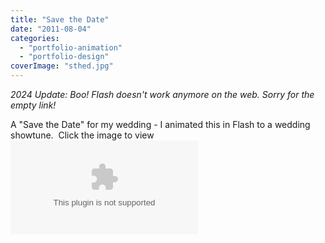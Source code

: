 ```yaml
---
title: "Save the Date"
date: "2011-08-04"
categories:
  - "portfolio-animation"
  - "portfolio-design"
coverImage: "sthed.jpg"
---
```


*2024 Update: Boo! Flash doesn't work anymore on the web. Sorry for the empty link!*

A "Save the Date" for my wedding - I animated this in Flash to a wedding showtune.  Click the image to view ![swf](/portfolio/savethedate.swf)
